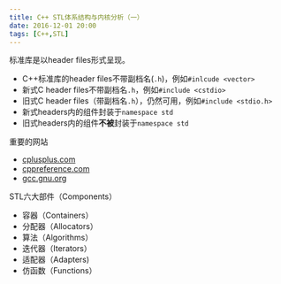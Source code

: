 ```yaml
---
title: C++ STL体系结构与内核分析（一）
date: 2016-12-01 20:00
tags: [C++,STL]
---
```


标准库是以header files形式呈现。

* C++标准库的header files不带副档名(`.h`)，例如`#inlcude <vector>`
* 新式C header files不带副档名`.h`，例如`#include <cstdio>`
* 旧式C header files（带副档名`.h`），仍然可用，例如`#include <stdio.h>`
* 新式headers内的组件封装于`namespace std`
* 旧式headers内的组件**不被**封装于`namespace std`

重要的网站

* [cplusplus.com](http://www.cplusplus.com)
* [cppreference.com](http://www.cppreference.com)
* [gcc.gnu.org](http://gcc.gnu.org)

STL六大部件（Components）

* 容器（Containers）
* 分配器（Allocators）
* 算法（Algorithms）
* 迭代器（Iterators）
* 适配器（Adapters)
* 仿函数（Functions）

